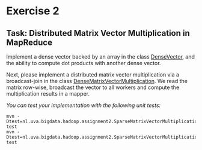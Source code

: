 # Exercise 2

## Task: Distributed Matrix Vector Multiplication in MapReduce

Implement a dense vector backed by an array in the class [DenseVector](DenseVector.java), and the ability to compute dot products with another dense vector. 

Next, please implement a distributed matrix vector multiplication via a broadcast-join in the class [DenseMatrixVectorMultiplication](DenseMatrixVectorMultiplication.java). We read the matrix row-wise, broadcast the vector to all workers and compute the multiplication results in a mapper.


_You can test your implementation with the following unit tests:_
```
mvn -Dtest=nl.uva.bigdata.hadoop.assignment2.SparseMatrixVectorMultiplicationLocalTest test
mvn -Dtest=nl.uva.bigdata.hadoop.assignment2.SparseMatrixVectorMultiplicationClusterTest test
```
